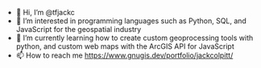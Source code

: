 - 👋 Hi, I’m @tfjackc
- 👀 I’m interested in programming languages such as Python, SQL, and JavaScript for the geospatial industry
- 🌱 I’m currently learning how to create custom geoprocessing tools with python, and custom web maps with the ArcGIS API for JavaScript
- 📫 How to reach me https://www.gnugis.dev/portfolio/jackcolpitt/

<!---
tfjackc/tfjackc is a ✨ special ✨ repository because its `README.md` (this file) appears on your GitHub profile.
You can click the Preview link to take a look at your changes.
--->
